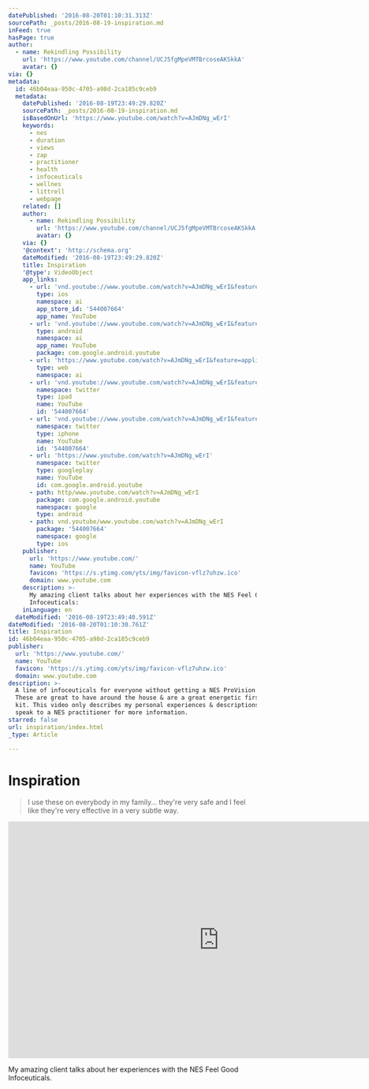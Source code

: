 ```yaml
---
datePublished: '2016-08-20T01:10:31.313Z'
sourcePath: _posts/2016-08-19-inspiration.md
inFeed: true
hasPage: true
author:
  - name: Rekindling Possibility
    url: 'https://www.youtube.com/channel/UCJ5fgMpeVMTBrcoseAKSkkA'
    avatar: {}
via: {}
metadata:
  id: 46b04eaa-950c-4705-a98d-2ca185c9ceb9
  metadata:
    datePublished: '2016-08-19T23:49:29.820Z'
    sourcePath: _posts/2016-08-19-inspiration.md
    isBasedOnUrl: 'https://www.youtube.com/watch?v=AJmDNg_wErI'
    keywords:
      - nes
      - duration
      - views
      - zap
      - practitioner
      - health
      - infoceuticals
      - wellnes
      - littrell
      - webpage
    related: []
    author:
      - name: Rekindling Possibility
        url: 'https://www.youtube.com/channel/UCJ5fgMpeVMTBrcoseAKSkkA'
        avatar: {}
    via: {}
    '@context': 'http://schema.org'
    dateModified: '2016-08-19T23:49:29.820Z'
    title: Inspiration
    '@type': VideoObject
    app_links:
      - url: 'vnd.youtube://www.youtube.com/watch?v=AJmDNg_wErI&feature=applinks'
        type: ios
        namespace: ai
        app_store_id: '544007664'
        app_name: YouTube
      - url: 'vnd.youtube://www.youtube.com/watch?v=AJmDNg_wErI&feature=applinks'
        type: android
        namespace: ai
        app_name: YouTube
        package: com.google.android.youtube
      - url: 'https://www.youtube.com/watch?v=AJmDNg_wErI&feature=applinks'
        type: web
        namespace: ai
      - url: 'vnd.youtube://www.youtube.com/watch?v=AJmDNg_wErI&feature=applinks'
        namespace: twitter
        type: ipad
        name: YouTube
        id: '544007664'
      - url: 'vnd.youtube://www.youtube.com/watch?v=AJmDNg_wErI&feature=applinks'
        namespace: twitter
        type: iphone
        name: YouTube
        id: '544007664'
      - url: 'https://www.youtube.com/watch?v=AJmDNg_wErI'
        namespace: twitter
        type: googleplay
        name: YouTube
        id: com.google.android.youtube
      - path: http/www.youtube.com/watch?v=AJmDNg_wErI
        package: com.google.android.youtube
        namespace: google
        type: android
      - path: vnd.youtube/www.youtube.com/watch?v=AJmDNg_wErI
        package: '544007664'
        namespace: google
        type: ios
    publisher:
      url: 'https://www.youtube.com/'
      name: YouTube
      favicon: 'https://s.ytimg.com/yts/img/favicon-vflz7uhzw.ico'
      domain: www.youtube.com
    description: >-
      My amazing client talks about her experiences with the NES Feel Good
      Infoceuticals:
    inLanguage: en
  dateModified: '2016-08-19T23:49:40.591Z'
dateModified: '2016-08-20T01:10:30.761Z'
title: Inspiration
id: 46b04eaa-950c-4705-a98d-2ca185c9ceb9
publisher:
  url: 'https://www.youtube.com/'
  name: YouTube
  favicon: 'https://s.ytimg.com/yts/img/favicon-vflz7uhzw.ico'
  domain: www.youtube.com
description: >-
  A line of infoceuticals for everyone without getting a NES ProVision scan.
  These are great to have around the house & are a great energetic first aid
  kit. This video only describes my personal experiences & descriptions. Please
  speak to a NES practitioner for more information.
starred: false
url: inspiration/index.html
_type: Article

---
```

# Inspiration

> I use these on everybody in my family... they're very safe and I feel like they're very effective in a very subtle way.

<iframe src="https://cdn.embedly.com/widgets/media.html?src=https%3A%2F%2Fwww.youtube.com%2Fembed%2FAJmDNg_wErI%3Ffeature%3Doembed&amp;url=http%3A%2F%2Fwww.youtube.com%2Fwatch%3Fv%3DAJmDNg_wErI&amp;image=https%3A%2F%2Fi.ytimg.com%2Fvi%2FAJmDNg_wErI%2Fhqdefault.jpg&amp;key=b7d04c9b404c499eba89ee7072e1c4f7&amp;type=text%2Fhtml&amp;schema=youtube" width="854" height="480" scrolling="no" frameborder="0" allowfullscreen="" style=""></iframe>

My amazing client talks about her experiences with the NES Feel Good Infoceuticals.